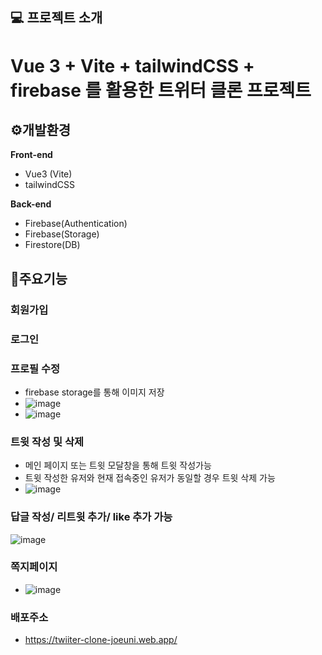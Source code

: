 ## 💻 프로젝트 소개
# Vue 3 + Vite + tailwindCSS + firebase 를 활용한 트위터 클론 프로젝트


## ⚙️개발환경
**Front-end**
- Vue3 (Vite)
- tailwindCSS
  
**Back-end**
- Firebase(Authentication)
- Firebase(Storage)
- Firestore(DB)


## 📌주요기능

### 회원가입

### 로그인

### 프로필 수정 
- firebase storage를 통해 이미지 저장
- ![image](https://github.com/joeuni-ex/vue3_twitter_clone_project/assets/141595215/549e5a6a-dc5d-45ed-9e27-3385fb4f40fa)
- ![image](https://github.com/joeuni-ex/vue3_twitter_clone_project/assets/141595215/7ab4459f-a303-4568-a6b0-972342ca05d9)


### 트윗 작성 및 삭제
- 메인 페이지 또는 트윗 모달창을 통해 트윗 작성가능
- 트윗 작성한 유저와 현재 접속중인 유저가 동일할 경우 트윗 삭제 가능 
- ![image](https://github.com/joeuni-ex/vue3_twitter_clone_project/assets/141595215/f88f7d8b-0082-4886-95ef-7d82e2e0da70)

### 답글 작성/ 리트윗 추가/ like 추가 가능 
![image](https://github.com/joeuni-ex/vue3_twitter_clone_project/assets/141595215/b32bd80d-4f5a-4f3f-ba74-1bfc5f94cc28)


### 쪽지페이지 
- ![image](https://github.com/joeuni-ex/vue3_twitter_clone_project/assets/141595215/225f24f0-afd2-4f0a-a826-5faab8f4a6f8)




### 배포주소 
- https://twiiter-clone-joeuni.web.app/
